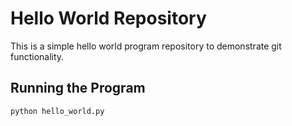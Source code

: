 # Hello World Repository

This is a simple hello world program repository to demonstrate git functionality.

## Running the Program

```bash
python hello_world.py
